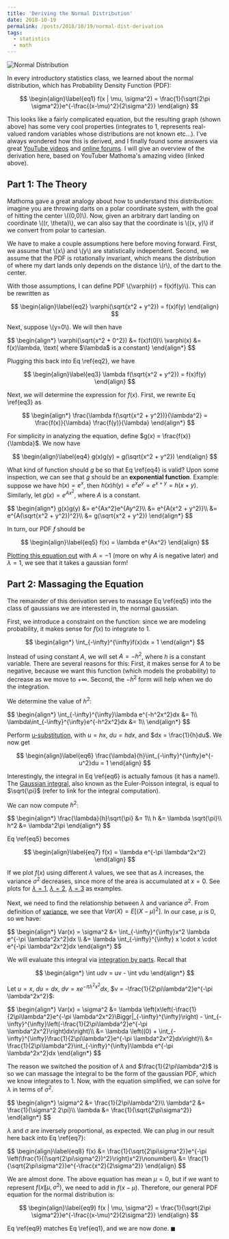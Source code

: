 ```yaml
---
title: 'Deriving the Normal Distribution'
date: 2018-10-19
permalink: /posts/2018/10/19/normal-dist-derivation
tags:
  - statistics
  - math
---
```


![Normal Distribution](https://upload.wikimedia.org/wikipedia/commons/thumb/7/74/Normal_Distribution_PDF.svg/525px-Normal_Distribution_PDF.svg.png)

In every introductory statistics class, we learned about the normal distribution, which has Probability Density Function (PDF):

$$
\begin{align}\label{eq1}
    f(x | \mu, \sigma^2) = \frac{1}{\sqrt{2\pi \sigma^2}}e^{-\frac{(x-\mu)^2}{2\sigma^2}}
\end{align}
$$

This looks like a fairly complicated equation, but the resulting graph (shown above) has some very cool properties (integrates to 1, represents real-valued random variables whose distributions are not known etc...). I've always wondered how this is derived, and I finally found some answers via great [YouTube videos](https://www.youtube.com/watch?v=cTyPuZ9-JZ0) and [online forums](https://math.stackexchange.com/questions/384893/how-was-the-normal-distribution-derived). I will give an overview of the derivation here, based on YouTuber Mathoma's amazing video (linked above).

## Part 1: The Theory

Mathoma gave a great analogy about how to understand this distribution: imagine you are throwing darts on a polar coordinate system, with the goal of hitting the center \\((0,0)\\). Now, given an arbitrary dart landing on coordinate \\((r, \theta)\\), we can also say that the coordinate is \\((x, y)\\) if we convert from polar to cartesian. 

We have to make a couple assumptions here before moving forward. First, we assume that \\(x\\) and \\(y\\) are statistically independent. Second, we assume that the PDF is rotationally invariant, which means the distribution of where my dart lands only depends on the distance \\(r\\), of the dart to the center.

With those assumptions, I can define PDF \\(\varphi(r) = f(x)f(y)\\). This can be rewritten as 

$$
\begin{align}\label{eq2}
    \varphi(\sqrt{x^2 + y^2}) = f(x)f(y)
\end{align}
$$

Next, suppose \\(y=0\\). We will then have

<div>
$$
\begin{align*}
    \varphi(\sqrt{x^2 + 0^2}) &= f(x)f(0)\\
    \varphi(x) &= f(x)\lambda, \text{ where $\lambda$ is a constant}
\end{align*}
$$
</div>

Plugging this back into Eq \ref{eq2}, we have

$$
\begin{align}\label{eq3}
    \lambda f(\sqrt{x^2 + y^2}) = f(x)f(y)
\end{align}
$$

Next, we will determine the expression for $f(x)$. First, we rewrite Eq \ref{eq3} as

$$
\begin{align*}
    \frac{\lambda f(\sqrt{x^2 + y^2})}{\lambda^2} = \frac{f(x)}{\lambda} \frac{f(y)}{\lambda}
\end{align*}
$$

For simplicity in analyzing the equation, define $g(x) = \frac{f(x)}{\lambda}$. We now have

$$
\begin{align}\label{eq4}
    g(x)g(y) = g(\sqrt{x^2 + y^2})
\end{align}
$$

What kind of function should $g$ be so that Eq \ref{eq4} is valid? Upon some inspection, we can see that $g$ should be an **exponential function**. Example: suppose we have $h(x) = e^x$, then $h(x)h(y) = e^xe^y = e^{x+y} = h(x+y)$. Similarly, let $g(x) = e^{Ax^2}$, where $A$ is a constant.

<div>
$$
\begin{align*}
    g(x)g(y) &= e^{Ax^2}e^{Ay^2}\\
    &= e^{A(x^2 + y^2)}\\
    &= e^{A(\sqrt{x^2 + y^2})^2}\\
    &= g(\sqrt{x^2 + y^2})
\end{align*}
$$
</div>

In turn, our PDF $f$ should be 

$$
\begin{align}\label{eq5}
    f(x) = \lambda e^{Ax^2}
\end{align}
$$

[Plotting this equation out](https://www.desmos.com/calculator/hhsa3qpffi) with $A=-1$ (more on why $A$ is negative later) and $\lambda=1$, we see that it takes a gaussian form!

## Part 2: Massaging the Equation

The remainder of this derivation serves to massage Eq \ref{eq5} into the class of gaussians we are interested in, the normal gaussian. 

First, we introduce a constraint on the function: since we are modeling probability, it makes sense for $f(x)$ to integrate to $1$.

$$
\begin{align*}
    \int_{-\infty}^{\infty}f(x)dx = 1
\end{align*}
$$

Instead of using constant $A$, we will set $A = -h^2$, where $h$ is a constant variable. There are several reasons for this: First, it makes sense for $A$ to be negative, because we want this function (which models the probability) to decrease as we move to $+\infty$. Second, the $-h^2$ form will help when we do the integration.

We determine the value of $h^2$:

<div>
$$
\begin{align*}
    \int_{-\infty}^{\infty}\lambda e^{-h^2x^2}dx &= 1\\
    \lambda\int_{-\infty}^{\infty}e^{-h^2x^2}dx &= 1\\
\end{align*}
$$
</div>

Perform [u-substitution](https://www.wikiwand.com/en/Integration_by_substitution), with $u = hx$, $du = hdx$, and $dx = \frac{1}{h}du$. We now get

$$
\begin{align}\label{eq6}
    \frac{\lambda}{h}\int_{-\infty}^{\infty}e^{-u^2}du = 1
\end{align}
$$

Interestingly, the integral in Eq \ref{eq6} is actually famous (it has a name!). The [Gaussian integral](https://en.wikipedia.org/wiki/Gaussian_integral), also known as the Euler-Poisson integral, is equal to $\sqrt{\pi}$ (refer to link for the integral computation).

We can now compute $h^2$:

<div>
$$
\begin{align*}
    \frac{\lambda}{h}\sqrt{\pi} &= 1\\
    h &= \lambda \sqrt{\pi}\\
    h^2 &= \lambda^2\pi
\end{align*}
$$
</div>

Eq \ref{eq5} becomes

$$
\begin{align}\label{eq7}
    f(x) = \lambda e^{-\pi \lambda^2x^2}
\end{align}
$$

If we plot $f(x)$ using different $\lambda$ values, we see that as $\lambda$ increases, the variance $\sigma^2$ decreases, since more of the area is accumulated at $x=0$. See plots for [$\lambda=1$](https://www.desmos.com/calculator/lszecvqlgt), [$\lambda=2$](https://www.desmos.com/calculator/jpwcwodqef), [$\lambda=3$](https://www.desmos.com/calculator/uzdhdukutz) as examples.

Next, we need to find the relationship between $\lambda$ and variance $\sigma^2$. From definition of [variance](https://www.wikiwand.com/en/Variance), we see that $Var(X) = E[(X - \mu)^2]$. In our case, $\mu$ is 0, so we have:

<div>
$$
\begin{align*}
    Var(x) = \sigma^2 &= \int_{-\infty}^{\infty}x^2 \lambda e^{-\pi \lambda^2x^2}dx \\
    &= \lambda \int_{-\infty}^{\infty} x \cdot x \cdot e^{-\pi \lambda^2x^2}dx
\end{align*}
$$
</div>

We will evaluate this integral via [integration by parts](https://www.wikiwand.com/en/Integration_by_parts). Recall that 

$$
\begin{align*}
    \int udv = uv - \int vdu
\end{align*}
$$

Let $u = x$, $du = dx$, $dv = xe^{-\pi \lambda^2x^2}dx$, $v = -\frac{1}{2\pi\lambda^2}e^{-\pi \lambda^2x^2}$:

<div>
$$
\begin{align*}
    Var(x) = \sigma^2 &= \lambda \left(x\left(-\frac{1}{2\pi\lambda^2}e^{-\pi \lambda^2x^2}\Biggr|_{-\infty}^{\infty}\right) - \int_{-\infty}^{\infty}\left(-\frac{1}{2\pi\lambda^2}e^{-\pi \lambda^2x^2}\right)dx\right)\\
    &= \lambda \left((0) + \int_{-\infty}^{\infty}\frac{1}{2\pi\lambda^2}e^{-\pi \lambda^2x^2}dx\right)\\
    &= \frac{1}{2\pi\lambda^2}\int_{-\infty}^{\infty}\lambda e^{-\pi \lambda^2x^2}dx
\end{align*}
$$
</div>

The reason we switched the position of $\lambda$ and $\frac{1}{2\pi\lambda^2}$ is so we can massage the integral to be the form of the gaussian PDF, which we know integrates to 1. Now, with the equation simplified, we can solve for $\lambda$ in terms of $\sigma^2$.

<div>
$$
\begin{align*}
    \sigma^2 &= \frac{1}{2\pi\lambda^2}\\
    \lambda^2 &= \frac{1}{\sigma^2 2\pi}\\
    \lambda &= \frac{1}{\sqrt{2\pi\sigma^2}}
\end{align*}
$$
</div>

$\lambda$ and $\sigma$ are inversely proportional, as expected. We can plug in our result here back into Eq \ref{eq7}:

<div>
$$
\begin{align}\label{eq8}
    f(x) &= \frac{1}{\sqrt{2\pi\sigma^2}}e^{-\pi \left(\frac{1}{(\sqrt{2\pi\sigma^2})^2}\right)x^2}\nonumber\\
    &= \frac{1}{\sqrt{2\pi\sigma^2}}e^{-\frac{x^2}{2\sigma^2}}
\end{align}
$$
</div>

We are almost done. The above equation has mean $\mu = 0$, but if we want to represent $f(x\|\mu, \sigma^2)$, we need to add in $f(x-\mu)$. Therefore, our general PDF equation for the normal distribution is:

$$
\begin{align}\label{eq9}
    f(x | \mu, \sigma^2) = \frac{1}{\sqrt{2\pi \sigma^2}}e^{-\frac{(x-\mu)^2}{2\sigma^2}}
\end{align}
$$

Eq \ref{eq9} matches Eq \ref{eq1}, and we are now done. $\blacksquare$
